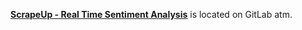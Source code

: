 [__ScrapeUp - Real Time Sentiment Analysis__](https://gitlab.com/pasce/scrapeup) is located on GitLab atm.
